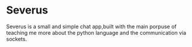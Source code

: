 # Severus

Severus is a small and simple chat app,built with the main porpuse of teaching me more about the python language and the communication via sockets.
